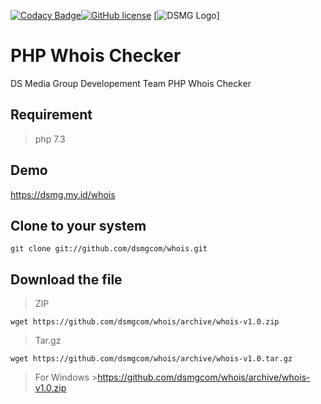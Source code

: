 [![Codacy Badge](https://api.codacy.com/project/badge/Grade/936a1221f4a042e7abfa2f5114fb0560)](https://www.codacy.com/manual/dsmgcom/whois?utm_source=github.com&amp;utm_medium=referral&amp;utm_content=dsmgcom/whois&amp;utm_campaign=Badge_Grade)[![GitHub license](https://img.shields.io/github/license/Naereen/StrapDown.js.svg)](https://github.com/Naereen/StrapDown.js/blob/master/LICENSE)
[![DSMG Logo](https://cdn.dsgroupmedia.com/file/dsgcdn/logo/masterblk.png)]
# PHP Whois Checker

DS Media Group Developement Team PHP Whois Checker 

## Requirement

> php 7.3

## Demo

<https://dsmg.my.id/whois>

## Clone to your system

	git clone git://github.com/dsmgcom/whois.git

## Download the file

> ZIP

	wget https://github.com/dsmgcom/whois/archive/whois-v1.0.zip

> Tar.gz

    wget https://github.com/dsmgcom/whois/archive/whois-v1.0.tar.gz

>For Windows 
	><https://github.com/dsmgcom/whois/archive/whois-v1.0.zip>
